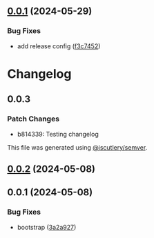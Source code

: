 ## [0.0.1](https://github.com/adamghowiba/semrel-test/compare/v0.0.0...v0.0.1) (2024-05-29)


### Bug Fixes

* add release config ([f3c7452](https://github.com/adamghowiba/semrel-test/commit/f3c7452b7b6e318aaf3e477e8faaf172c2753096))

# Changelog

## 0.0.3

### Patch Changes

- b814339: Testing changelog

This file was generated using [@jscutlery/semver](https://github.com/jscutlery/semver).

## [0.0.2](https://github.com/adamghowiba/semrel-test/compare/@semrel-test/source-0.0.1...@semrel-test/source-0.0.2) (2024-05-08)

## 0.0.1 (2024-05-08)

### Bug Fixes

- bootstrap ([3a2a927](https://github.com/adamghowiba/semrel-test/commit/3a2a927fe54e7d1f187272937c50429f59ccf78e))
